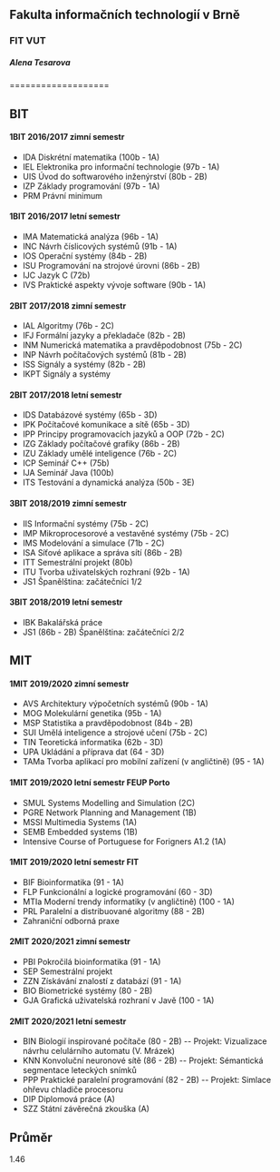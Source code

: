 
## Fakulta informačních technologií v Brně
### FIT VUT
##### Alena Tesarova
===================

BIT
------------------------------------

#### 1BIT 2016/2017 zimní semestr

- IDA Diskrétní matematika (100b - 1A)
- IEL Elektronika pro informační technologie (97b - 1A)
- UIS Úvod do softwarového inženýrství (80b - 2B)
- IZP Základy programování (97b - 1A)
- PRM Právní minimum

#### 1BIT 2016/2017 letní semestr
- IMA Matematická analýza (96b - 1A)
- INC Návrh číslicových systémů (91b - 1A)
- IOS Operační systémy (84b - 2B)
- ISU Programování na strojové úrovni (86b - 2B)
- IJC Jazyk C (72b)
- IVS Praktické aspekty vývoje software (90b - 1A)

#### 2BIT 2017/2018 zimní semestr
- IAL Algoritmy (76b - 2C)
- IFJ Formální jazyky a překladače (82b - 2B)
- INM Numerická matematika a pravděpodobnost (75b - 2C)
- INP Návrh počítačových systémů (81b - 2B)
- ISS Signály a systémy (82b - 2B)
- IKPT 	Signály a systémy

#### 2BIT 2017/2018 letní semestr
- IDS Databázové systémy (65b - 3D)
- IPK Počítačové komunikace a sítě (65b - 3D)
- IPP Principy programovacích jazyků a OOP (72b - 2C)
- IZG Základy počítačové grafiky (86b - 2B)
- IZU Základy umělé inteligence (76b - 2C)
- ICP Seminář C++ (75b)
- IJA Seminář Java (100b)
- ITS Testování a dynamická analýza (50b - 3E)

#### 3BIT 2018/2019 zimní semestr
- IIS Informační systémy (75b - 2C)
- IMP Mikroprocesorové a vestavěné systémy (75b - 2C)
- IMS Modelování a simulace (71b - 2C)
- ISA Síťové aplikace a správa sítí (86b - 2B)
- ITT Semestrální projekt (80b)
- ITU Tvorba uživatelských rozhraní (92b - 1A)
- JS1 Španělština: začátečníci 1/2

#### 3BIT 2018/2019 letní semestr
- IBK Bakalářská práce
- JS1 (86b - 2B) Španělština: začátečníci 2/2

MIT
-------------------------------------------------------------

#### 1MIT 2019/2020 zimní semestr
- AVS Architektury výpočetních systémů (90b - 1A)
- MOG Molekulární genetika (95b - 1A)
- MSP Statistika a pravděpodobnost (84b - 2B)
- SUI Umělá inteligence a strojové učení (75b - 2C)
- TIN Teoretická informatika (62b - 3D)
- UPA Ukládání a příprava dat (64 - 3D)
- TAMa Tvorba aplikací pro mobilní zařízení (v angličtině) (95 - 1A)

#### 1MIT 2019/2020 letní semestr FEUP Porto
- SMUL Systems Modelling and Simulation (2C)
- PGRE Network Planning and Management (1B)
- MSSI Multimedia Systems (1A)
- SEMB Embedded systems (1B)
- Intensive Course of Portuguese for Forigners A1.2	(1A)

#### 1MIT 2019/2020 letní semestr FIT
- BIF Bioinformatika (91 - 1A)
- FLP Funkcionální a logické programování (60 - 3D)
- MTIa Moderní trendy informatiky (v angličtině) (100 - 1A)
- PRL Paralelní a distribuované algoritmy (88 - 2B)
- Zahraniční odborná praxe

#### 2MIT 2020/2021 zimní semestr
- PBI Pokročilá bioinformatika (91 - 1A)
- SEP Semestrální projekt
- ZZN Získávání znalostí z databází (91 - 1A)
- BIO Biometrické systémy (80 - 2B)
- GJA Grafická uživatelská rozhraní v Javě (100 - 1A)

#### 2MIT 2020/2021 letní semestr
- BIN Biologií inspirované počítače (80 - 2B)
-- Projekt: Vizualizace návrhu celulárního automatu (V. Mrázek)
- KNN Konvoluční neuronové sítě (86 - 2B)
-- Projekt: Sémantická segmentace leteckých snímků
- PPP Praktické paralelní programování (82 - 2B)
-- Projekt: Simlace ohřevu chladiče procesoru
- DIP Diplomová práce (A)
- SZZ Státní závěrečná zkouška (A)

Průměr
----------------------------------------------------------
1.46
